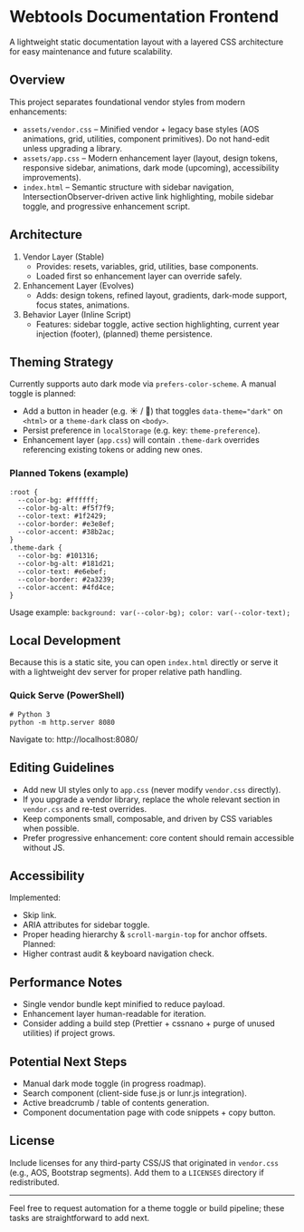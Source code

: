 # Webtools Documentation Frontend

A lightweight static documentation layout with a layered CSS architecture for easy maintenance and future scalability.

## Overview
This project separates foundational vendor styles from modern enhancements:
- `assets/vendor.css` – Minified vendor + legacy base styles (AOS animations, grid, utilities, component primitives). Do not hand-edit unless upgrading a library.
- `assets/app.css` – Modern enhancement layer (layout, design tokens, responsive sidebar, animations, dark mode (upcoming), accessibility improvements).
- `index.html` – Semantic structure with sidebar navigation, IntersectionObserver-driven active link highlighting, mobile sidebar toggle, and progressive enhancement script.

## Architecture
1. Vendor Layer (Stable)
   - Provides: resets, variables, grid, utilities, base components.
   - Loaded first so enhancement layer can override safely.
2. Enhancement Layer (Evolves)
   - Adds: design tokens, refined layout, gradients, dark-mode support, focus states, animations.
3. Behavior Layer (Inline Script)
   - Features: sidebar toggle, active section highlighting, current year injection (footer), (planned) theme persistence.

## Theming Strategy
Currently supports auto dark mode via `prefers-color-scheme`. A manual toggle is planned:
- Add a button in header (e.g. ☀ / 🌙) that toggles `data-theme="dark"` on `<html>` or a `theme-dark` class on `<body>`.
- Persist preference in `localStorage` (e.g. key: `theme-preference`).
- Enhancement layer (`app.css`) will contain `.theme-dark` overrides referencing existing tokens or adding new ones.

### Planned Tokens (example)
```
:root {
  --color-bg: #ffffff;
  --color-bg-alt: #f5f7f9;
  --color-text: #1f2429;
  --color-border: #e3e8ef;
  --color-accent: #38b2ac;
}
.theme-dark {
  --color-bg: #101316;
  --color-bg-alt: #181d21;
  --color-text: #e6ebef;
  --color-border: #2a3239;
  --color-accent: #4fd4ce;
}
```
Usage example: `background: var(--color-bg); color: var(--color-text);`

## Local Development
Because this is a static site, you can open `index.html` directly or serve it with a lightweight dev server for proper relative path handling.

### Quick Serve (PowerShell)
```
# Python 3
python -m http.server 8080
```
Navigate to: http://localhost:8080/

## Editing Guidelines
- Add new UI styles only to `app.css` (never modify `vendor.css` directly).
- If you upgrade a vendor library, replace the whole relevant section in `vendor.css` and re-test overrides.
- Keep components small, composable, and driven by CSS variables when possible.
- Prefer progressive enhancement: core content should remain accessible without JS.

## Accessibility
Implemented:
- Skip link.
- ARIA attributes for sidebar toggle.
- Proper heading hierarchy & `scroll-margin-top` for anchor offsets.
Planned:
- Higher contrast audit & keyboard navigation check.

## Performance Notes
- Single vendor bundle kept minified to reduce payload.
- Enhancement layer human-readable for iteration.
- Consider adding a build step (Prettier + cssnano + purge of unused utilities) if project grows.

## Potential Next Steps
- Manual dark mode toggle (in progress roadmap).
- Search component (client-side fuse.js or lunr.js integration).
- Active breadcrumb / table of contents generation.
- Component documentation page with code snippets + copy button.

## License
Include licenses for any third-party CSS/JS that originated in `vendor.css` (e.g., AOS, Bootstrap segments). Add them to a `LICENSES` directory if redistributed.

---
Feel free to request automation for a theme toggle or build pipeline; these tasks are straightforward to add next.
